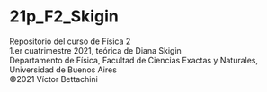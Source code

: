 # 21p_F2_Skigin

Repositorio del curso de Física 2   
1.er cuatrimestre 2021, teórica de Diana Skigin   
Departamento de Física, Facultad de Ciencias Exactas y Naturales, Universidad de Buenos Aires   
©2021 Víctor Bettachini
